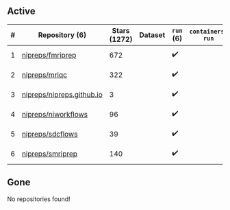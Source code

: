 ## Active
| # | Repository (6) | Stars (1272) | Dataset | `run` (6) | `containers-run` | Last Modified |
| --- | --- | --- | --- | --- | --- | --- |
| 1 | [nipreps/fmriprep](https://github.com/nipreps/fmriprep) | 672 |  | :heavy_check_mark: |  | 2025-05-23 14:54:43+00:00 |
| 2 | [nipreps/mriqc](https://github.com/nipreps/mriqc) | 322 |  | :heavy_check_mark: |  | 2025-05-21 11:41:53+00:00 |
| 3 | [nipreps/nipreps.github.io](https://github.com/nipreps/nipreps.github.io) | 3 |  | :heavy_check_mark: |  | 2025-05-28 04:18:38+00:00 |
| 4 | [nipreps/niworkflows](https://github.com/nipreps/niworkflows) | 96 |  | :heavy_check_mark: |  | 2025-05-22 13:44:15+00:00 |
| 5 | [nipreps/sdcflows](https://github.com/nipreps/sdcflows) | 39 |  | :heavy_check_mark: |  | 2025-05-15 16:35:44+00:00 |
| 6 | [nipreps/smriprep](https://github.com/nipreps/smriprep) | 140 |  | :heavy_check_mark: |  | 2025-05-29 20:50:19+00:00 |

## Gone
No repositories found!
